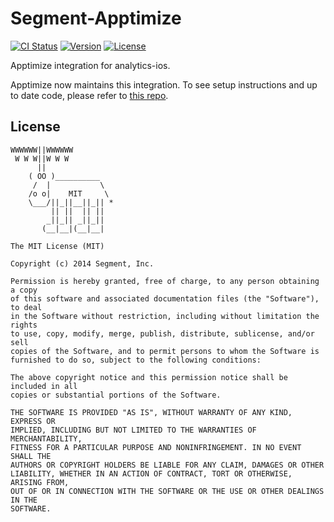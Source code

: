 # Segment-Apptimize

[![CI Status](http://img.shields.io/travis/segment-integrations/analytics-ios-integration-apptimize.svg?style=flat)](https://travis-ci.org/segment-integrations/analytics-ios-integration-apptimize)
[![Version](https://img.shields.io/cocoapods/v/Segment-Apptimize.svg?style=flat)](http://cocoapods.org/pods/Segment-Apptimize)
[![License](https://img.shields.io/cocoapods/l/Segment-Apptimize.svg?style=flat)](http://cocoapods.org/pods/Segment-Apptimize)

Apptimize integration for analytics-ios.

Apptimize now maintains this integration. To see setup instructions and up to date code, please refer to [this repo](https://github.com/Apptimize/analytics-ios-integration-apptimize).

## License

```
WWWWWW||WWWWWW
 W W W||W W W
      ||
    ( OO )__________
     /  |           \
    /o o|    MIT     \
    \___/||_||__||_|| *
         || ||  || ||
        _||_|| _||_||
       (__|__|(__|__|

The MIT License (MIT)

Copyright (c) 2014 Segment, Inc.

Permission is hereby granted, free of charge, to any person obtaining a copy
of this software and associated documentation files (the "Software"), to deal
in the Software without restriction, including without limitation the rights
to use, copy, modify, merge, publish, distribute, sublicense, and/or sell
copies of the Software, and to permit persons to whom the Software is
furnished to do so, subject to the following conditions:

The above copyright notice and this permission notice shall be included in all
copies or substantial portions of the Software.

THE SOFTWARE IS PROVIDED "AS IS", WITHOUT WARRANTY OF ANY KIND, EXPRESS OR
IMPLIED, INCLUDING BUT NOT LIMITED TO THE WARRANTIES OF MERCHANTABILITY,
FITNESS FOR A PARTICULAR PURPOSE AND NONINFRINGEMENT. IN NO EVENT SHALL THE
AUTHORS OR COPYRIGHT HOLDERS BE LIABLE FOR ANY CLAIM, DAMAGES OR OTHER
LIABILITY, WHETHER IN AN ACTION OF CONTRACT, TORT OR OTHERWISE, ARISING FROM,
OUT OF OR IN CONNECTION WITH THE SOFTWARE OR THE USE OR OTHER DEALINGS IN THE
SOFTWARE.
```
